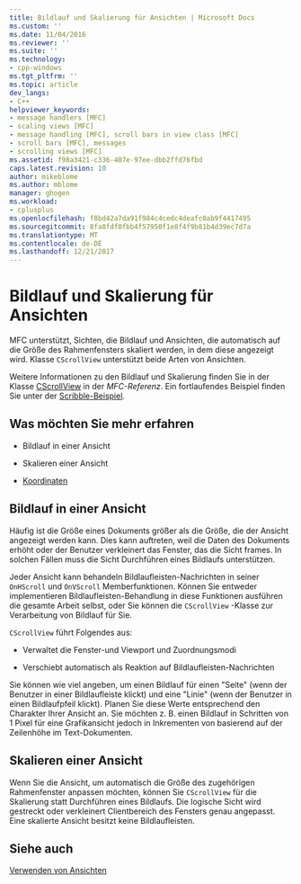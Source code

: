 ```yaml
---
title: Bildlauf und Skalierung für Ansichten | Microsoft Docs
ms.custom: ''
ms.date: 11/04/2016
ms.reviewer: ''
ms.suite: ''
ms.technology:
- cpp-windows
ms.tgt_pltfrm: ''
ms.topic: article
dev_langs:
- C++
helpviewer_keywords:
- message handlers [MFC]
- scaling views [MFC]
- message handling [MFC], scroll bars in view class [MFC]
- scroll bars [MFC], messages
- scrolling views [MFC]
ms.assetid: f98a3421-c336-407e-97ee-dbb2ffd76fbd
caps.latest.revision: 10
author: mikeblome
ms.author: mblome
manager: ghogen
ms.workload:
- cplusplus
ms.openlocfilehash: f8bd42a7da91f984c4cedc4deafc0ab9f4417495
ms.sourcegitcommit: 8fa8fdf0fbb4f57950f1e8f4f9b81b4d39ec7d7a
ms.translationtype: MT
ms.contentlocale: de-DE
ms.lasthandoff: 12/21/2017
---
```

# <a name="scrolling-and-scaling-views"></a>Bildlauf und Skalierung für Ansichten
MFC unterstützt, Sichten, die Bildlauf und Ansichten, die automatisch auf die Größe des Rahmenfensters skaliert werden, in dem diese angezeigt wird. Klasse `CScrollView` unterstützt beide Arten von Ansichten.  
  
 Weitere Informationen zu den Bildlauf und Skalierung finden Sie in der Klasse [CScrollView](../mfc/reference/cscrollview-class.md) in der *MFC-Referenz*. Ein fortlaufendes Beispiel finden Sie unter der [Scribble-Beispiel](../visual-cpp-samples.md).  
  
## <a name="what-do-you-want-to-know-more-about"></a>Was möchten Sie mehr erfahren  
  
-   Bildlauf in einer Ansicht  
  
-   Skalieren einer Ansicht  
  
-   [Koordinaten](http://msdn.microsoft.com/library/windows/desktop/dd145205)  
  
##  <a name="_core_scrolling_a_view"></a>Bildlauf in einer Ansicht  
 Häufig ist die Größe eines Dokuments größer als die Größe, die der Ansicht angezeigt werden kann. Dies kann auftreten, weil die Daten des Dokuments erhöht oder der Benutzer verkleinert das Fenster, das die Sicht frames. In solchen Fällen muss die Sicht Durchführen eines Bildlaufs unterstützen.  
  
 Jeder Ansicht kann behandeln Bildlaufleisten-Nachrichten in seiner `OnHScroll` und `OnVScroll` Memberfunktionen. Können Sie entweder implementieren Bildlaufleisten-Behandlung in diese Funktionen ausführen die gesamte Arbeit selbst, oder Sie können die `CScrollView` -Klasse zur Verarbeitung von Bildlauf für Sie.  
  
 `CScrollView` führt Folgendes aus:  
  
-   Verwaltet die Fenster-und Viewport und Zuordnungsmodi  
  
-   Verschiebt automatisch als Reaktion auf Bildlaufleisten-Nachrichten  
  
 Sie können wie viel angeben, um einen Bildlauf für einen "Seite" (wenn der Benutzer in einer Bildlaufleiste klickt) und eine "Linie" (wenn der Benutzer in einen Bildlaufpfeil klickt). Planen Sie diese Werte entsprechend den Charakter Ihrer Ansicht an. Sie möchten z. B. einen Bildlauf in Schritten von 1 Pixel für eine Grafikansicht jedoch in Inkrementen von basierend auf der Zeilenhöhe im Text-Dokumenten.  
  
##  <a name="_core_scaling_a_view"></a>Skalieren einer Ansicht  
 Wenn Sie die Ansicht, um automatisch die Größe des zugehörigen Rahmenfenster anpassen möchten, können Sie `CScrollView` für die Skalierung statt Durchführen eines Bildlaufs. Die logische Sicht wird gestreckt oder verkleinert Clientbereich des Fensters genau angepasst. Eine skalierte Ansicht besitzt keine Bildlaufleisten.  
  
## <a name="see-also"></a>Siehe auch  
 [Verwenden von Ansichten](../mfc/using-views.md)

